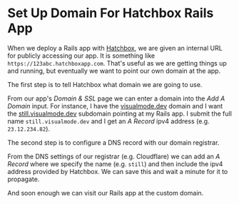 # Set Up Domain For Hatchbox Rails App

When we deploy a Rails app with [Hatchbox](https://hatchbox.io), we are given
an internal URL for publicly accessing our app. It is something like
`https://123abc.hatchboxapp.com`. That's useful as we are getting things up and
running, but eventually we want to point our own domain at the app.

The first step is to tell Hatchbox what domain we are going to use.

From our app's _Domain & SSL_ page we can enter a domain into the _Add A
Domain_ input. For instance, I have the
[visualmode.dev](https://visualmode.dev) domain and I want the
[still.visualmode.dev](https://still.visualmode.dev) subdomain pointing at my
Rails app. I submit the full name `still.visualmode.dev` and I get an _A
Record_ ipv4 address (e.g. `23.12.234.82`).

The second step is to configure a DNS record with our domain registrar.

From the DNS settings of our registrar (e.g. Cloudflare) we can add an _A
Record_ where we specify the name (e.g. `still`) and then include the ipv4
address provided by Hatchbox. We can save this and wait a minute for it to
propagate.

And soon enough we can visit our Rails app at the custom domain.
